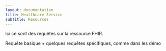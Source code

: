 ```yaml
---
layout: documentation
title: Healthcare Service
subTitle: Resources
---
```



Ici ce sont des requêtes sur la ressource FHIR. 

Requête basique + quelques requêtes spécifiques, comme dans les démo